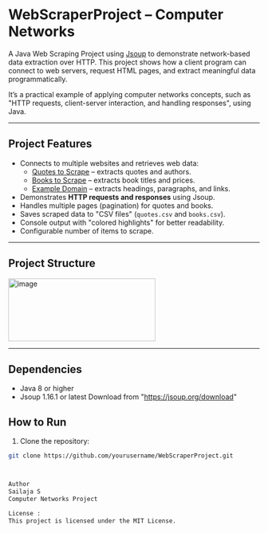
# WebScraperProject – Computer Networks

A Java Web Scraping Project using [Jsoup](https://jsoup.org/) to demonstrate network-based data extraction over HTTP. This project shows how a client program can connect to web servers, request HTML pages, and extract meaningful data programmatically.  

It’s a practical example of applying computer networks concepts, such as "HTTP requests, client-server interaction, and handling responses", using Java.

---

## Project Features
- Connects to multiple websites and retrieves web data:
  - [Quotes to Scrape](http://quotes.toscrape.com/) – extracts quotes and authors.
  - [Books to Scrape](http://books.toscrape.com/) – extracts book titles and prices.
  - [Example Domain](http://example.com) – extracts headings, paragraphs, and links.
- Demonstrates **HTTP requests and responses** using Jsoup.
- Handles multiple pages (pagination) for quotes and books.
- Saves scraped data to "CSV files" (`quotes.csv` and `books.csv`).
- Console output with "colored highlights" for better readability.
- Configurable number of items to scrape.

---

## Project Structure
<img width="295" height="126" alt="image" src="https://github.com/user-attachments/assets/89e0ea47-e23c-4fcc-9832-bbf1e1790792" />


---

## Dependencies
- Java 8 or higher
- Jsoup 1.16.1 or latest
Download from "https://jsoup.org/download"


## How to Run
1. Clone the repository:
```bash
git clone https://github.com/yourusername/WebScraperProject.git



Author
Sailaja S
Computer Networks Project

License :
This project is licensed under the MIT License.



